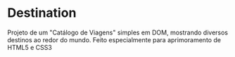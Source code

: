 # Destination
Projeto de um "Catálogo de Viagens" simples em DOM, mostrando diversos destinos ao redor do mundo. Feito especialmente para aprimoramento de HTML5 e CSS3
